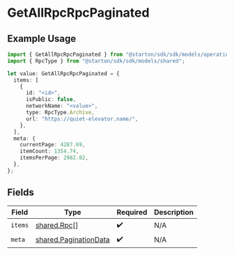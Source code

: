 # GetAllRpcRpcPaginated

## Example Usage

```typescript
import { GetAllRpcRpcPaginated } from "@starton/sdk/sdk/models/operations";
import { RpcType } from "@starton/sdk/sdk/models/shared";

let value: GetAllRpcRpcPaginated = {
  items: [
    {
      id: "<id>",
      isPublic: false,
      networkName: "<value>",
      type: RpcType.Archive,
      url: "https://quiet-elevator.name/",
    },
  ],
  meta: {
    currentPage: 4287.69,
    itemCount: 1354.74,
    itemsPerPage: 2982.82,
  },
};
```

## Fields

| Field                                                                 | Type                                                                  | Required                                                              | Description                                                           |
| --------------------------------------------------------------------- | --------------------------------------------------------------------- | --------------------------------------------------------------------- | --------------------------------------------------------------------- |
| `items`                                                               | [shared.Rpc](../../../sdk/models/shared/rpc.md)[]                     | :heavy_check_mark:                                                    | N/A                                                                   |
| `meta`                                                                | [shared.PaginationData](../../../sdk/models/shared/paginationdata.md) | :heavy_check_mark:                                                    | N/A                                                                   |